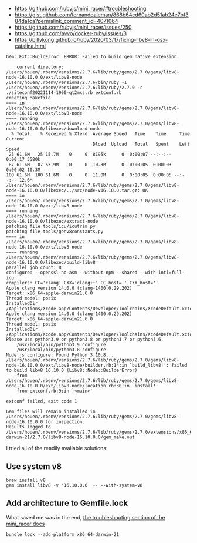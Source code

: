 
- https://github.com/rubyjs/mini_racer/#troubleshooting
- https://gist.github.com/fernandoaleman/868b64cd60ab2d51ab24e7bf384da1ca?permalink_comment_id=4071064
- https://github.com/rubyjs/mini_racer/issues/250
- https://github.com/avvo/docker-ruby/issues/3
- https://billykong.github.io/ruby/2020/03/17/fixing-libv8-in-osx-catalina.html

```shell
Gem::Ext::BuildError: ERROR: Failed to build gem native extension.

    current directory: /Users/houen/.rbenv/versions/2.7.6/lib/ruby/gems/2.7.0/gems/libv8-node-16.10.0.0/ext/libv8-node
/Users/houen/.rbenv/versions/2.7.6/bin/ruby -I /Users/houen/.rbenv/versions/2.7.6/lib/ruby/2.7.0 -r ./siteconf20221114-1900-qt2mxs.rb extconf.rb
creating Makefile
==== in /Users/houen/.rbenv/versions/2.7.6/lib/ruby/gems/2.7.0/gems/libv8-node-16.10.0.0/ext/libv8-node
==== running /Users/houen/.rbenv/versions/2.7.6/lib/ruby/gems/2.7.0/gems/libv8-node-16.10.0.0/libexec/download-node
  % Total    % Received % Xferd  Average Speed   Time    Time     Time  Current
                                 Dload  Upload   Total   Spent    Left  Speed
 25 61.6M   25 15.7M    0     0  8195k      0  0:00:07 --:--:--  0:00:17 3580k
 87 61.6M   87 53.9M    0     0  10.3M      0  0:00:05  0:00:03  0:00:02 10.3M
100 61.6M  100 61.6M    0     0  11.0M      0  0:00:05  0:00:05 --:--:-- 12.6M
/Users/houen/.rbenv/versions/2.7.6/lib/ruby/gems/2.7.0/gems/libv8-node-16.10.0.0/libexec/../src/node-v16.10.0.tar.gz: OK
==== in /Users/houen/.rbenv/versions/2.7.6/lib/ruby/gems/2.7.0/gems/libv8-node-16.10.0.0/ext/libv8-node
==== running /Users/houen/.rbenv/versions/2.7.6/lib/ruby/gems/2.7.0/gems/libv8-node-16.10.0.0/libexec/extract-node
patching file tools/icu/icutrim.py
patching file tools/genv8constants.py
==== in /Users/houen/.rbenv/versions/2.7.6/lib/ruby/gems/2.7.0/gems/libv8-node-16.10.0.0/ext/libv8-node
==== running /Users/houen/.rbenv/versions/2.7.6/lib/ruby/gems/2.7.0/gems/libv8-node-16.10.0.0/libexec/build-libv8
parallel job count: 8
configure: --openssl-no-asm --without-npm --shared --with-intl=full-icu
compilers: CC='clang' CXX='clang++' CC_host='' CXX_host=''
Apple clang version 14.0.0 (clang-1400.0.29.202)
Target: x86_64-apple-darwin21.6.0
Thread model: posix
InstalledDir: /Applications/Xcode.app/Contents/Developer/Toolchains/XcodeDefault.xctoolchain/usr/bin
Apple clang version 14.0.0 (clang-1400.0.29.202)
Target: x86_64-apple-darwin21.6.0
Thread model: posix
InstalledDir: /Applications/Xcode.app/Contents/Developer/Toolchains/XcodeDefault.xctoolchain/usr/bin
Please use python3.9 or python3.8 or python3.7 or python3.6.
	/usr/local/bin/python3.9 configure
	/usr/local/bin/python3.8 configure
Node.js configure: Found Python 3.10.8...
/Users/houen/.rbenv/versions/2.7.6/lib/ruby/gems/2.7.0/gems/libv8-node-16.10.0.0/ext/libv8-node/builder.rb:14:in `build_libv8!': failed to build libv8 16.10.0 (Libv8::Node::BuilderError)
	from /Users/houen/.rbenv/versions/2.7.6/lib/ruby/gems/2.7.0/gems/libv8-node-16.10.0.0/ext/libv8-node/location.rb:30:in `install!'
	from extconf.rb:9:in `<main>'

extconf failed, exit code 1

Gem files will remain installed in /Users/houen/.rbenv/versions/2.7.6/lib/ruby/gems/2.7.0/gems/libv8-node-16.10.0.0 for inspection.
Results logged to /Users/houen/.rbenv/versions/2.7.6/lib/ruby/gems/2.7.0/extensions/x86_64-darwin-21/2.7.0/libv8-node-16.10.0.0/gem_make.out
```

I tried all of the readily available solutions:

## Use system v8
```shell
brew install v8
gem install libv8 -v '16.10.0.0' -- --with-system-v8
```

## Add architecture to Gemfile.lock
What saved me was in the end, [the troubleshooting section of the mini_racer docs](https://github.com/rubyjs/mini_racer/#troubleshooting)

```shell
bundle lock --add-platform x86_64-darwin-21
```
